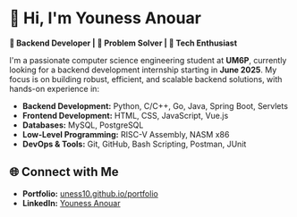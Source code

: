 
# 👋 Hi, I'm **Youness Anouar**  
**🎯 Backend Developer | 🧠 Problem Solver | 🚀 Tech Enthusiast**  

I'm a passionate computer science engineering student at **UM6P**, currently looking for a backend development internship starting in **June 2025**. My focus is on building robust, efficient, and scalable backend solutions, with hands-on experience in:  

- **Backend Development:** Python, C/C++, Go, Java, Spring Boot, Servlets  
- **Frontend Development:** HTML, CSS, JavaScript, Vue.js  
- **Databases:** MySQL, PostgreSQL  
- **Low-Level Programming:** RISC-V Assembly, NASM x86  
- **DevOps & Tools:** Git, GitHub, Bash Scripting, Postman, JUnit  


## 🌐 **Connect with Me**  
- **Portfolio:** [uness10.github.io/portfolio](https://uness10.github.io/portfolio)  
- **LinkedIn:** [Youness Anouar](https://www.linkedin.com/in/Youness%20Anouar)  

<!---
Uness10/Uness10 is a ✨ special ✨ repository because its `README.md` (this file) appears on your GitHub profile.
You can click the Preview link to take a look at your changes.
--->
